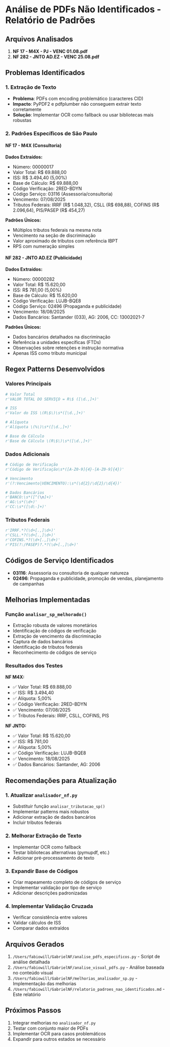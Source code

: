 # Análise de PDFs Não Identificados - Relatório de Padrões

## Arquivos Analisados
1. **NF 17 - M4X - PJ - VENC 01.08.pdf**
2. **NF 282 - JNTO AD.EZ - VENC 25.08.pdf**

## Problemas Identificados

### 1. Extração de Texto
- **Problema**: PDFs com encoding problemático (caracteres CID)
- **Impacto**: PyPDF2 e pdfplumber não conseguem extrair texto corretamente
- **Solução**: Implementar OCR como fallback ou usar bibliotecas mais robustas

### 2. Padrões Específicos de São Paulo

#### NF 17 - M4X (Consultoria)
**Dados Extraídos:**
- Número: 00000017
- Valor Total: R$ 69.888,00
- ISS: R$ 3.494,40 (5,00%)
- Base de Cálculo: R$ 69.888,00
- Código Verificação: 2RED-BDYN
- Código Serviço: 03116 (Assessoria/consultoria)
- Vencimento: 07/08/2025
- Tributos Federais: IRRF (R$ 1.048,32), CSLL (R$ 698,88), COFINS (R$ 2.096,64), PIS/PASEP (R$ 454,27)

**Padrões Únicos:**
- Múltiplos tributos federais na mesma nota
- Vencimento na seção de discriminação
- Valor aproximado de tributos com referência IBPT
- RPS com numeração simples

#### NF 282 - JNTO AD.EZ (Publicidade)
**Dados Extraídos:**
- Número: 00000282
- Valor Total: R$ 15.620,00
- ISS: R$ 781,00 (5,00%)
- Base de Cálculo: R$ 15.620,00
- Código Verificação: LUJB-BQE8
- Código Serviço: 02496 (Propaganda e publicidade)
- Vencimento: 18/08/2025
- Dados Bancários: Santander (033), AG: 2006, CC: 13002021-7

**Padrões Únicos:**
- Dados bancários detalhados na discriminação
- Referência a unidades específicas (FTDs)
- Observações sobre retenções e instrução normativa
- Apenas ISS como tributo municipal

## Regex Patterns Desenvolvidos

### Valores Principais
```python
# Valor Total
r'VALOR TOTAL DO SERVIÇO = R\$ ([\d.,]+)'

# ISS
r'Valor do ISS \(R\$\)\s*([\d.,]+)'

# Alíquota
r'Alíquota \(%\)\s*([\d.,]+)'

# Base de Cálculo
r'Base de Cálculo \(R\$\)\s*([\d.,]+)'
```

### Dados Adicionais
```python
# Código de Verificação
r'Código de Verificação\s*([A-Z0-9]{4}-[A-Z0-9]{4})'

# Vencimento
r'(?:Vencimento|VENCIMENTO):\s*(\d{2}/\d{2}/\d{4})'

# Dados Bancários
r'BANCO:\s*([^(\n]+)'
r'AG:\s*(\d+)'
r'CC:\s*([\d\-]+)'
```

### Tributos Federais
```python
r'IRRF.*?(\d+[.,]\d+)'
r'CSLL.*?(\d+[.,]\d+)'
r'COFINS.*?(\d+[.,]\d+)'
r'PIS(?:/PASEP)?.*?(\d+[.,]\d+)'
```

## Códigos de Serviço Identificados
- **03116**: Assessoria ou consultoria de qualquer natureza
- **02496**: Propaganda e publicidade, promoção de vendas, planejamento de campanhas

## Melhorias Implementadas

### Função `analisar_sp_melhorado()`
- Extração robusta de valores monetários
- Identificação de códigos de verificação
- Extração de vencimento da discriminação
- Captura de dados bancários
- Identificação de tributos federais
- Reconhecimento de códigos de serviço

### Resultados dos Testes
**NF M4X:**
- ✅ Valor Total: R$ 69.888,00
- ✅ ISS: R$ 3.494,40
- ✅ Alíquota: 5,00%
- ✅ Código Verificação: 2RED-BDYN
- ✅ Vencimento: 07/08/2025
- ✅ Tributos Federais: IRRF, CSLL, COFINS, PIS

**NF JNTO:**
- ✅ Valor Total: R$ 15.620,00
- ✅ ISS: R$ 781,00
- ✅ Alíquota: 5,00%
- ✅ Código Verificação: LUJB-BQE8
- ✅ Vencimento: 18/08/2025
- ✅ Dados Bancários: Santander, AG: 2006

## Recomendações para Atualização

### 1. Atualizar `analisador_nf.py`
- Substituir função `analisar_tributacao_sp()`
- Implementar patterns mais robustos
- Adicionar extração de dados bancários
- Incluir tributos federais

### 2. Melhorar Extração de Texto
- Implementar OCR como fallback
- Testar bibliotecas alternativas (pymupdf, etc.)
- Adicionar pré-processamento de texto

### 3. Expandir Base de Códigos
- Criar mapeamento completo de códigos de serviço
- Implementar validação por tipo de serviço
- Adicionar descrições padronizadas

### 4. Implementar Validação Cruzada
- Verificar consistência entre valores
- Validar cálculos de ISS
- Comparar dados extraídos

## Arquivos Gerados
1. `/Users/fabiowill/GabrielNF/analise_pdfs_especificos.py` - Script de análise detalhada
2. `/Users/fabiowill/GabrielNF/analise_visual_pdfs.py` - Análise baseada no conteúdo visual
3. `/Users/fabiowill/GabrielNF/melhorias_analisador_sp.py` - Implementação das melhorias
4. `/Users/fabiowill/GabrielNF/relatorio_padroes_nao_identificados.md` - Este relatório

## Próximos Passos
1. Integrar melhorias no `analisador_nf.py`
2. Testar com conjunto maior de PDFs
3. Implementar OCR para casos problemáticos
4. Expandir para outros estados se necessário